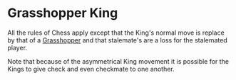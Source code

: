 # Grasshopper King

All the rules of Chess apply except that the King's normal move is replace by that of a [Grasshopper](https://en.wikipedia.org/wiki/Grasshopper_(chess)) and that stalemate's are a loss for the stalemated player.

Note that because of the asymmetrical King movement it is possible for the Kings to give check and even checkmate to one another.
